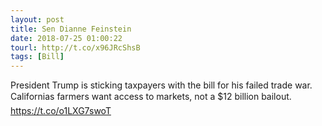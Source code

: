 ```yaml
---
layout: post
title: Sen Dianne Feinstein
date: 2018-07-25 01:00:22
tourl: http://t.co/x96JRcShsB
tags: [Bill]
---
```

President Trump is sticking taxpayers with the bill for his failed trade war. Californias farmers want access to markets, not a $12 billion bailout.
https://t.co/o1LXG7swoT
